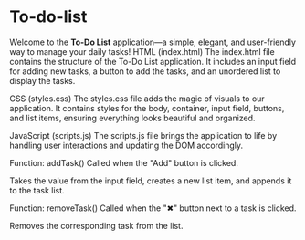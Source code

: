 # To-do-list
Welcome to the **To-Do List** application—a simple, elegant, and user-friendly way to manage your daily tasks!
HTML (index.html)
The index.html file contains the structure of the To-Do List application. It includes an input field for adding new tasks, a button to add the tasks, and an unordered list to display the tasks.

CSS (styles.css)
The styles.css file adds the magic of visuals to our application. It contains styles for the body, container, input field, buttons, and list items, ensuring everything looks beautiful and organized.

JavaScript (scripts.js)
The scripts.js file brings the application to life by handling user interactions and updating the DOM accordingly.

Function: addTask()
Called when the "Add" button is clicked.

Takes the value from the input field, creates a new list item, and appends it to the task list.

Function: removeTask()
Called when the "✖" button next to a task is clicked.

Removes the corresponding task from the list.

